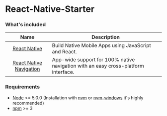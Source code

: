 # React-Native-Starter

### What's included
| Name             | Description   |
| :-------------:|--------------|
| [React Native](http://facebook.github.io/react-native/releases/0.49/) |  Build Native Mobile Apps using JavaScript and React. |
| [React Native Navigation](https://github.com/wix/react-native-navigation) | App-wide support for 100% native navigation with an easy cross-platform interface. |

### Requirements
- [Node](https://nodejs.org/) >= 5.0.0 (Installation with [nvm](https://github.com/creationix/nvm) or [nvm-windows](https://github.com/coreybutler/nvm-windows) it's highly recommended)
- [npm](https://npmjs.com) >= 3
